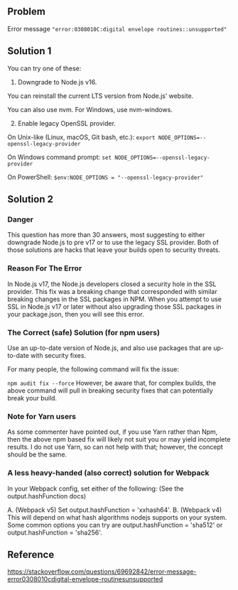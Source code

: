 ## Problem

Error message `"error:0308010C:digital envelope routines::unsupported"`

## Solution 1

You can try one of these:

1. Downgrade to Node.js v16.

You can reinstall the current LTS version from Node.js’ website.

You can also use nvm. For Windows, use nvm-windows.

2. Enable legacy OpenSSL provider.

On Unix-like (Linux, macOS, Git bash, etc.):
`export NODE_OPTIONS=--openssl-legacy-provider`

On Windows command prompt:
`set NODE_OPTIONS=--openssl-legacy-provider`

On PowerShell:
`$env:NODE_OPTIONS = "--openssl-legacy-provider"`

## Solution 2

### Danger

This question has more than 30 answers, most suggesting to either downgrade Node.js to pre v17 or to use the legacy SSL provider. Both of those solutions are hacks that leave your builds open to security threats.

### Reason For The Error

In Node.js v17, the Node.js developers closed a security hole in the SSL provider. This fix was a breaking change that corresponded with similar breaking changes in the SSL packages in NPM. When you attempt to use SSL in Node.js v17 or later without also upgrading those SSL packages in your package.json, then you will see this error.

### The Correct (safe) Solution (for npm users)

Use an up-to-date version of Node.js, and also use packages that are up-to-date with security fixes.

For many people, the following command will fix the issue:

`npm audit fix --force`
However, be aware that, for complex builds, the above command will pull in breaking security fixes that can potentially break your build.

### Note for Yarn users

As some commenter have pointed out, if you use Yarn rather than Npm, then the above npm based fix will likely not suit you or may yield incomplete results. I do not use Yarn, so can not help with that; however, the concept should be the same.

### A less heavy-handed (also correct) solution for Webpack

In your Webpack config, set either of the following: (See the output.hashFunction docs)

A. (Webpack v5) Set output.hashFunction = 'xxhash64'.
B. (Webpack v4) This will depend on what hash algorithms nodejs supports on your system. Some common options you can try are output.hashFunction = 'sha512' or output.hashFunction = 'sha256'.

## Reference

https://stackoverflow.com/questions/69692842/error-message-error0308010cdigital-envelope-routinesunsupported

